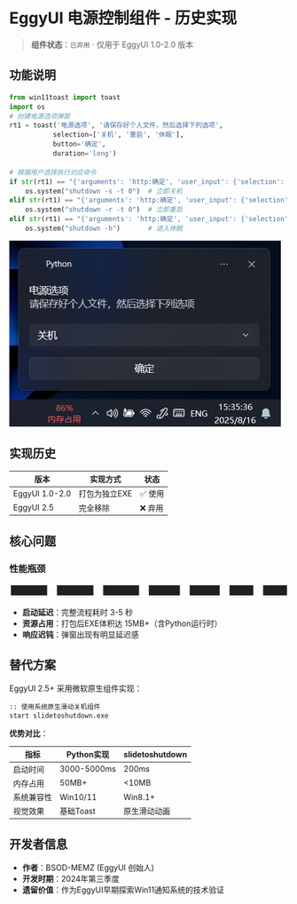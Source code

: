 ﻿# EggyUI 电源控制组件 - 历史实现

> **组件状态**：`已弃用` · 仅用于 EggyUI 1.0-2.0 版本

## 功能说明
```python
from win11toast import toast
import os
# 创建电源选项弹窗
rt1 = toast('电源选项', '请保存好个人文件，然后选择下列选项', 
           selection=['关机', '重启', '休眠'], 
           button='确定', 
           duration='long')

# 根据用户选择执行对应命令
if str(rt1) == "{'arguments': 'http:确定', 'user_input': {'selection': '关机'}}":
    os.system("shutdown -s -t 0")  # 立即关机
elif str(rt1) == "{'arguments': 'http:确定', 'user_input': {'selection': '重启'}}":
    os.system("shutdown -r -t 0")  # 立即重启
elif str(rt1) == "{'arguments': 'http:确定', 'user_input': {'selection': '休眠'}}":
    os.system("shutdown -h")       # 进入休眠
```
![功能截图](FunctionScr1.png)

## 实现历史
| 版本       | 实现方式           | 状态   |
|------------|--------------------|--------|
| EggyUI 1.0-2.0 | 打包为独立EXE | ✅ 使用 |
| EggyUI 2.5 | 完全移除           | ❌ 弃用 |

## 核心问题
### 性能瓶颈
![性能瓶颈](flowchart1.svg)
- **启动延迟**：完整流程耗时 3-5 秒
- **资源占用**：打包后EXE体积达 15MB+（含Python运行时）
- **响应迟钝**：弹窗出现有明显延迟感

## 替代方案
EggyUI 2.5+ 采用微软原生组件实现：
```batch
:: 使用系统原生滑动关机组件
start slidetoshutdown.exe
```
**优势对比**：

| 指标          | Python实现 | slidetoshutdown |
|---------------|------------|-----------------|
| 启动时间      | 3000-5000ms| 200ms           |
| 内存占用      | 50MB+      | <10MB           |
| 系统兼容性    | Win10/11   | Win8.1+         |
| 视觉效果      | 基础Toast  | 原生滑动动画    |

## 开发者信息
- **作者**：BSOD-MEMZ (EggyUI 创始人)
- **开发时期**：2024年第三季度
- **遗留价值**：作为EggyUI早期探索Win11通知系统的技术验证